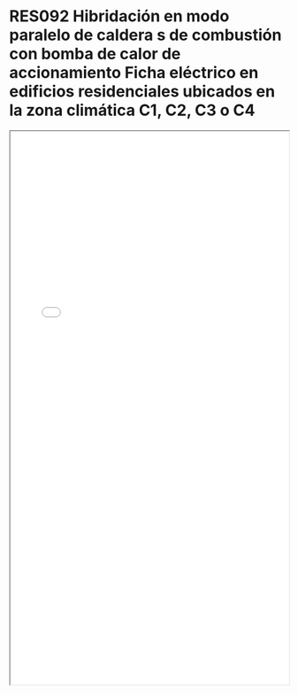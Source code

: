 # RES092  Hibridación en modo paralelo de caldera s de combustión con bomba de calor de accionamiento Ficha eléctrico en edificios residenciales ubicados en la zona climática C1, C2, C3 o C4

<iframe src="../RES092  Hibridación en modo paralelo de caldera s de combustión con bomba de calor de accionamiento Ficha eléctrico en edificios residenciales ubicados en la zona climática C1, C2, C3 o C4.pdf" width="100%" height="1000px"></iframe>
